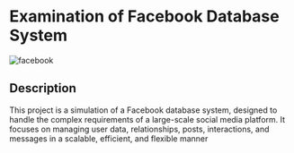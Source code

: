 # Examination of Facebook Database System
![facebook](https://github.com/user-attachments/assets/4b549265-4bef-48d5-ad85-a54a652c0fea)
## Description
This project is a simulation of a Facebook database system, designed to handle the complex requirements of a large-scale social media platform. It focuses on managing user data, relationships, posts, interactions, and messages in a scalable, efficient, and flexible manner
